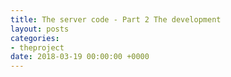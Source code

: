 ```yaml
---
title: The server code - Part 2 The development
layout: posts
categories:
- theproject
date: 2018-03-19 00:00:00 +0000
---
```

